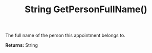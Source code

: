 ﻿---
uid: crmscript_ref_NSAppointment_GetPersonFullName
title: String GetPersonFullName()
intellisense: NSAppointment.GetPersonFullName
keywords: NSAppointment, GetPersonFullName
so.topic: reference
---

The full name of the person this appointment belongs to.

**Returns:** String


